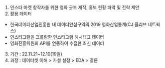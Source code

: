

1. 인스타 마켓 창작자를 위한 영화 굿즈 제작, 홍보 현황 파악 및 전략 제안
2. 활용 데이터 
* 한국데이터산업진흥원 내 데이터안심구역의 2019 영화산업통계(CJ 올리브 네트웍스)
* 인스타그램을 크롤링한 인스타그램 해시태그 데이터
* 영화진흥위원회 API를 연동하여 수집한 최신 데이터
3. 기간 : 22.11.21~12.10(19일)
4. 과정 : 데이터셋 이해 > 가설 설정 > EDA > 결론
